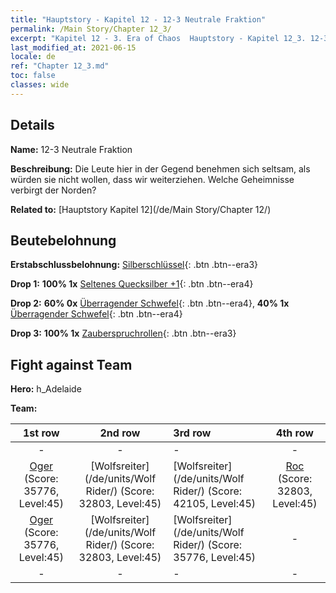 ```yaml
---
title: "Hauptstory - Kapitel 12 - 12-3 Neutrale Fraktion"
permalink: /Main Story/Chapter 12_3/
excerpt: "Kapitel 12 - 3. Era of Chaos  Hauptstory - Kapitel 12_3. 12-3 Neutrale Fraktion"
last_modified_at: 2021-06-15
locale: de
ref: "Chapter 12_3.md"
toc: false
classes: wide
---
```


## Details

 **Name:** 12-3 Neutrale Fraktion

 **Beschreibung:** Die Leute hier in der Gegend benehmen sich seltsam, als würden sie nicht wollen, dass wir weiterziehen. Welche Geheimnisse verbirgt der Norden?

 **Related to:** [Hauptstory Kapitel 12](/de/Main Story/Chapter 12/)

## Beutebelohnung

 **Erstabschlussbelohnung:** [Silberschlüssel](/ItemsDE/con_693/){: .btn .btn--era3}

 **Drop 1:** **100% 1x** [Seltenes Quecksilber +1](/ItemsDE/mat_42/){: .btn .btn--era4}

 **Drop 2:** **60% 0x** [Überragender Schwefel](/ItemsDE/mat_36/){: .btn .btn--era4}, **40% 1x** [Überragender Schwefel](/ItemsDE/mat_36/){: .btn .btn--era4}

 **Drop 3:** **100% 1x** [Zauberspruchrollen](/ItemsDE/con_694/){: .btn .btn--era3}


## Fight against Team
 **Hero:** h_Adelaide

 **Team:**


  | 1st row | 2nd row | 3rd row | 4th row |
  |:----:|:----:|:----|:----:|
  | - | - | - | - |
  | [Oger](/de/units/Ogre/) (Score: 35776, Level:45)  | [Wolfsreiter](/de/units/Wolf Rider/) (Score: 32803, Level:45)  | [Wolfsreiter](/de/units/Wolf Rider/) (Score: 42105, Level:45)  | [Roc](/de/units/Roc/) (Score: 32803, Level:45)  |
  | [Oger](/de/units/Ogre/) (Score: 35776, Level:45)  | [Wolfsreiter](/de/units/Wolf Rider/) (Score: 32803, Level:45)  | [Wolfsreiter](/de/units/Wolf Rider/) (Score: 35776, Level:45)  | - |
  | - | - | - | - |


